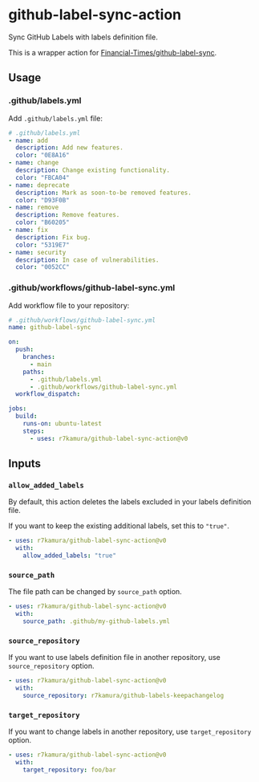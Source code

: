 # github-label-sync-action

Sync GitHub Labels with labels definition file.

This is a wrapper action for [Financial-Times/github-label-sync](https://github.com/Financial-Times/github-label-sync).

## Usage

### .github/labels.yml

Add `.github/labels.yml` file:

```yaml
# .github/labels.yml
- name: add
  description: Add new features.
  color: "0E8A16"
- name: change
  description: Change existing functionality.
  color: "FBCA04"
- name: deprecate
  description: Mark as soon-to-be removed features.
  color: "D93F0B"
- name: remove
  description: Remove features.
  color: "B60205"
- name: fix
  description: Fix bug.
  color: "5319E7"
- name: security
  description: In case of vulnerabilities.
  color: "0052CC"
```

### .github/workflows/github-label-sync.yml

Add workflow file to your repository:

```yaml
# .github/workflows/github-label-sync.yml
name: github-label-sync

on:
  push:
    branches:
      - main
    paths:
      - .github/labels.yml
      - .github/workflows/github-label-sync.yml
  workflow_dispatch:

jobs:
  build:
    runs-on: ubuntu-latest
    steps:
      - uses: r7kamura/github-label-sync-action@v0
```

## Inputs

### `allow_added_labels`

By default, this action deletes the labels excluded in your labels definition file.

If you want to keep the existing additional labels, set this to `"true"`.

```yaml
- uses: r7kamura/github-label-sync-action@v0
  with:
    allow_added_labels: "true"
```

### `source_path`

The file path can be changed by `source_path` option.

```yaml
- uses: r7kamura/github-label-sync-action@v0
  with:
    source_path: .github/my-github-labels.yml
```

### `source_repository`

If you want to use labels definition file in another repository, use `source_repository` option.

```yaml
- uses: r7kamura/github-label-sync-action@v0
  with:
    source_repository: r7kamura/github-labels-keepachangelog
```

### `target_repository`

If you want to change labels in another repository, use `target_repository` option.

```yaml
- uses: r7kamura/github-label-sync-action@v0
  with:
    target_repository: foo/bar
```
